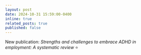 ```yaml
---
layout: post
date: 2024-10-31 15:59:00-0400
inline: true
related_posts: true
published: false
---
```


New publication: _Strengths and challenges to embrace ADHD in employment: A systematic review_ ⭐
